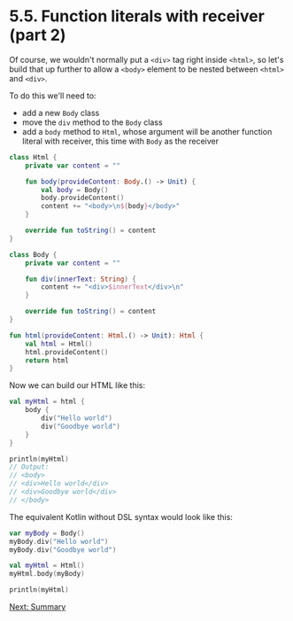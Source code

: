 # 5.5. Function literals with receiver (part 2)

Of course, we wouldn't normally put a `<div>` tag right inside `<html>`, so let's build that up further to allow a `<body>` element to be nested between `<html>` and `<div>`.

To do this we'll need to:
* add a new `Body` class
* move the `div` method to the `Body` class
* add a `body` method to `Html`, whose argument will be another function literal with receiver, this time with `Body` as the receiver

```kotlin
class Html {
    private var content = ""

    fun body(provideContent: Body.() -> Unit) {
        val body = Body()
        body.provideContent()
        content += "<body>\n${body}</body>"
    }

    override fun toString() = content
}

class Body {
    private var content = ""

    fun div(innerText: String) {
        content += "<div>$innerText</div>\n"
    }

    override fun toString() = content
}

fun html(provideContent: Html.() -> Unit): Html {
    val html = Html()
    html.provideContent()
    return html
}
```

Now we can build our HTML like this:

```kotlin
val myHtml = html {
    body {
        div("Hello world")
        div("Goodbye world")
    }
}

println(myHtml)
// Output:
// <body>
// <div>Hello world</div>
// <div>Goodbye world</div>
// </body>
```

The equivalent Kotlin without DSL syntax would look like this:

```kotlin
var myBody = Body()
myBody.div("Hello world")
myBody.div("Goodbye world")

val myHtml = Html()
myHtml.body(myBody)

println(myHtml)
```

[Next: Summary](06-00-summary.md)
